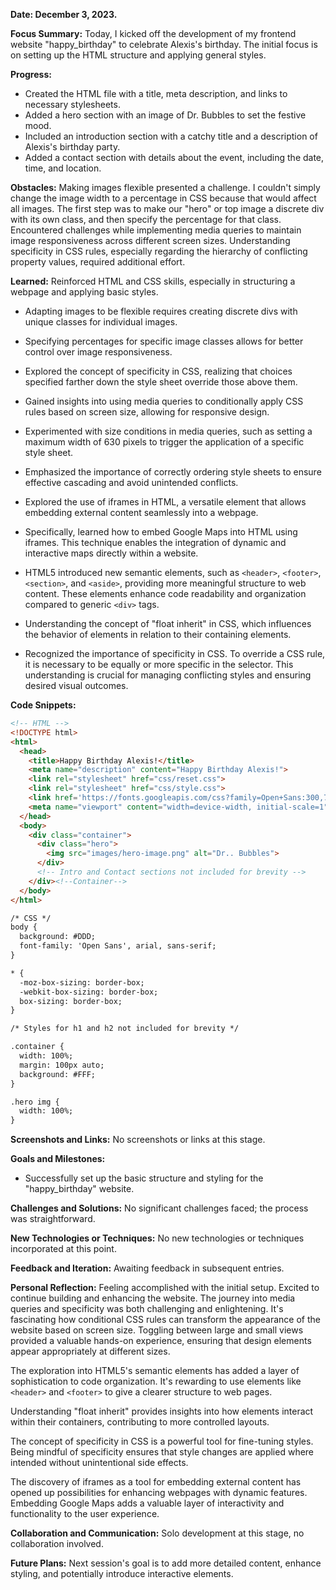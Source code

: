 **Date: December 3, 2023.**

**Focus Summary:**
Today, I kicked off the development of my frontend website "happy_birthday" to celebrate Alexis's birthday. The initial focus is on setting up the HTML structure and applying general styles.

**Progress:**
- Created the HTML file with a title, meta description, and links to necessary stylesheets.
- Added a hero section with an image of Dr. Bubbles to set the festive mood.
- Included an introduction section with a catchy title and a description of Alexis's birthday party.
- Added a contact section with details about the event, including the date, time, and location.

**Obstacles:**
Making images flexible presented a challenge. I couldn't simply change the image width to a percentage in CSS because that would affect all images.
The first step was to make our "hero" or top image a discrete div with its own class, and then specify the percentage for that class.
Encountered challenges while implementing media queries to maintain image responsiveness across different screen sizes.
Understanding specificity in CSS rules, especially regarding the hierarchy of conflicting property values, required additional effort.

**Learned:**
Reinforced HTML and CSS skills, especially in structuring a webpage and applying basic styles.
- Adapting images to be flexible requires creating discrete divs with unique classes for individual images.
- Specifying percentages for specific image classes allows for better control over image responsiveness.
- Explored the concept of specificity in CSS, realizing that choices specified farther down the style sheet override those above them.

- Gained insights into using media queries to conditionally apply CSS rules based on screen size, allowing for responsive design.
- Experimented with size conditions in media queries, such as setting a maximum width of 630 pixels to trigger the application of a specific style sheet.
- Emphasized the importance of correctly ordering style sheets to ensure effective cascading and avoid unintended conflicts.

- Explored the use of iframes in HTML, a versatile element that allows embedding external content seamlessly into a webpage.
- Specifically, learned how to embed Google Maps into HTML using iframes. This technique enables the integration of dynamic and interactive maps directly within a website.


- HTML5 introduced new semantic elements, such as `<header>`, `<footer>`, `<section>`, and `<aside>`, providing more meaningful structure to web content. These elements enhance code readability and organization compared to generic `<div>` tags.
- Understanding the concept of "float inherit" in CSS, which influences the behavior of elements in relation to their containing elements.
- Recognized the importance of specificity in CSS. To override a CSS rule, it is necessary to be equally or more specific in the selector. This understanding is crucial for managing conflicting styles and ensuring desired visual outcomes.

**Code Snippets:**
```html
<!-- HTML -->
<!DOCTYPE html>
<html>
  <head>
    <title>Happy Birthday Alexis!</title>
    <meta name="description" content="Happy Birthday Alexis!">
    <link rel="stylesheet" href="css/reset.css">
    <link rel="stylesheet" href="css/style.css">
    <link href='https://fonts.googleapis.com/css?family=Open+Sans:300,700|Lobster' rel='stylesheet' type='text/css'>
    <meta name="viewport" content="width=device-width, initial-scale=1">
  </head>
  <body>
    <div class="container">
      <div class="hero">
        <img src="images/hero-image.png" alt="Dr.. Bubbles">
      </div>
      <!-- Intro and Contact sections not included for brevity -->
    </div><!--Container-->
  </body>
</html>

/* CSS */
body {
  background: #DDD;
  font-family: 'Open Sans', arial, sans-serif;
}

* {
  -moz-box-sizing: border-box;
  -webkit-box-sizing: border-box;
  box-sizing: border-box;
}

/* Styles for h1 and h2 not included for brevity */

.container {
  width: 100%;
  margin: 100px auto;
  background: #FFF;
}

.hero img {
  width: 100%;
}
```

**Screenshots and Links:**
No screenshots or links at this stage.

**Goals and Milestones:**
- Successfully set up the basic structure and styling for the "happy_birthday" website.

**Challenges and Solutions:**
No significant challenges faced; the process was straightforward.

**New Technologies or Techniques:**
No new technologies or techniques incorporated at this point.

**Feedback and Iteration:**
Awaiting feedback in subsequent entries.

**Personal Reflection:**
Feeling accomplished with the initial setup. Excited to continue building and enhancing the website.
The journey into media queries and specificity was both challenging and enlightening.
It's fascinating how conditional CSS rules can transform the appearance of the website based on screen size.
Toggling between large and small views provided a valuable hands-on experience, ensuring that design elements appear appropriately at different sizes.

The exploration into HTML5's semantic elements has added a layer of sophistication to code organization. It's rewarding to use elements like `<header>` and `<footer>` to give a clearer structure to web pages.

Understanding "float inherit" provides insights into how elements interact within their containers, contributing to more controlled layouts.

The concept of specificity in CSS is a powerful tool for fine-tuning styles. Being mindful of specificity ensures that style changes are applied where intended without unintentional side effects.

The discovery of iframes as a tool for embedding external content has opened up possibilities for enhancing webpages with dynamic features. Embedding Google Maps adds a valuable layer of interactivity and functionality to the user experience.

**Collaboration and Communication:**
Solo development at this stage, no collaboration involved.

**Future Plans:**
Next session's goal is to add more detailed content, enhance styling, and potentially introduce interactive elements.

